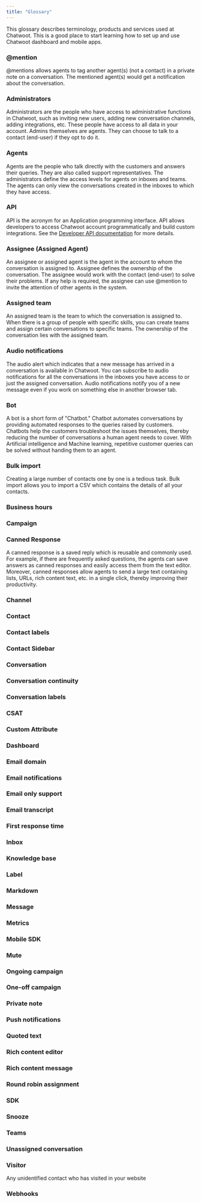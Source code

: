 ```yaml
---
title: "Glossary"
---
```


This glossary describes terminology, products and services used at Chatwoot. This is a good place to start learning how to set up and use Chatwoot dashboard and mobile apps.

### @mention

@mentions allows agents to tag another agent(s) (not a contact) in a private note on a conversation. The mentioned agent(s) would get a notification about the conversation.

### Administrators

Administrators are the people who have access to administrative functions in Chatwoot, such as inviting new users, adding new conversation channels, adding integrations, etc. These people have access to all data in your account. Admins themselves are agents. They can choose to talk to a contact (end-user) if they opt to do it.

### Agents

Agents are the people who talk directly with the customers and answers their queries. They are also called support representatives. The administrators define the access levels for agents on inboxes and teams. The agents can only view the conversations created in the inboxes to which they have access.

### API

API is the acronym for an Application programming interface. API allows developers to access Chatwoot account programmatically and build custom integrations. See the [Developer API documentation](https://www.chatwoot.com/developers/api) for more details.

### Assignee (Assigned Agent)

An assignee or assigned agent is the agent in the account to whom the conversation is assigned to. Assignee defines the ownership of the conversation. The assignee would work with the contact (end-user) to solve their problems. If any help is required, the assignee can use @mention to invite the attention of other agents in the system.

### Assigned team

An assigned team is the team to which the conversation is assigned to. When there is a group of people with specific skills, you can create teams and assign certain conversations to specific teams. The ownership of the conversation lies with the assigned team.

### Audio notifications

The audio alert which indicates that a new message has arrived in a conversation is available in Chatwoot. You can subscribe to audio notifications for all the conversations in the inboxes you have access to or just the assigned conversation. Audio notifications notify you of a new message even if you work on something else in another browser tab.

### Bot

A bot is a short form of "Chatbot." Chatbot automates conversations by providing automated responses to the queries raised by customers. Chatbots help the customers troubleshoot the issues themselves, thereby reducing the number of conversations a human agent needs to cover. With Artificial intelligence and Machine learning, repetitive customer queries can be solved without handing them to an agent.

### Bulk import

Creating a large number of contacts one by one is a tedious task. Bulk import allows you to import a CSV which contains the details of all your contacts.

### Business hours



### Campaign
### Canned Response

A canned response is a saved reply which is reusable and commonly used. For example, if there are frequently asked questions, the agents can save answers as canned responses and easily access them from the text editor. Moreover, canned responses allow agents to send a large text containing lists, URLs, rich content text, etc. in a single click, thereby improving their productivity.

### Channel
### Contact
### Contact labels
### Contact Sidebar
### Conversation
### Conversation continuity
### Conversation labels
### CSAT
### Custom Attribute
### Dashboard
### Email domain
### Email notifications
### Email only support
### Email transcript
### First response time
### Inbox
### Knowledge base
### Label
### Markdown
### Message
### Metrics
### Mobile SDK
### Mute
### Ongoing campaign
### One-off campaign
### Private note
### Push notifications
### Quoted text
### Rich content editor
### Rich content message
### Round robin assignment
### SDK
### Snooze
### Teams
### Unassigned conversation
### Visitor

Any unidentified contact who has visited in your website
### Webhooks
